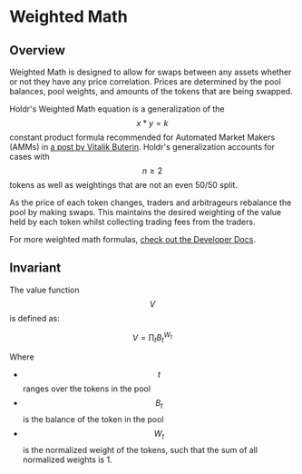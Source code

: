 # Weighted Math

## Overview

Weighted Math is designed to allow for swaps between any assets whether or not they have any price correlation. Prices are determined by the pool balances, pool weights, and amounts of the tokens that are being swapped.

Holdr's Weighted Math equation is a generalization of the $$x*y=k$$ constant product formula recommended for Automated Market Makers (AMMs) in [a post by Vitalik Buterin](https://www.reddit.com/r/ethereum/comments/55m04x/lets\_run\_onchain\_decentralized\_exchanges\_the\_way/). Holdr's generalization accounts for cases with $$n \geq2$$ tokens as well as weightings that are not an even 50/50 split.

As the price of each token changes, traders and arbitrageurs rebalance the pool by making swaps. This maintains the desired weighting of the value held by each token whilst collecting trading fees from the traders.

For more weighted math formulas, [check out the Developer Docs](https://dev.balancer.fi/resources/pool-math/weighted-math).

## Invariant

The value function $$V$$is defined as:

$$
V= \prod_t B_t^{W_t}
$$

Where

* $$t$$ ranges over the tokens in the pool
* $$B_t$$ is the balance of the token in the pool
* $$W_t$$​is the normalized weight of the tokens, such that the sum of all normalized weights is 1.
